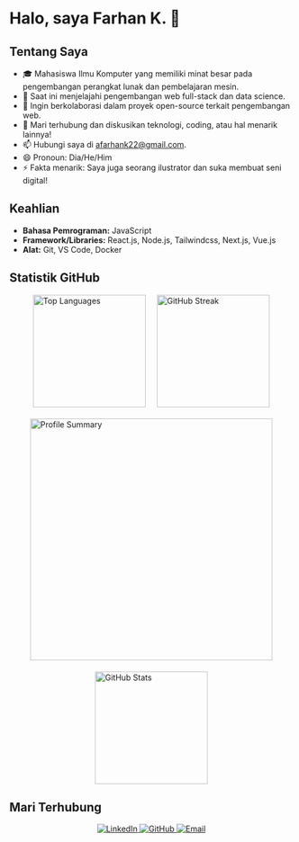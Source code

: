 # Halo, saya Farhan K. 👋

## Tentang Saya
- 🎓 Mahasiswa Ilmu Komputer yang memiliki minat besar pada pengembangan perangkat lunak dan pembelajaran mesin.
- 💼 Saat ini menjelajahi pengembangan web full-stack dan data science.
- 👯 Ingin berkolaborasi dalam proyek open-source terkait pengembangan web.
- 💬 Mari terhubung dan diskusikan teknologi, coding, atau hal menarik lainnya!
- 📫 Hubungi saya di [afarhank22@gmail.com](mailto:afarhank22@gmail.com).
- 😄 Pronoun: Dia/He/Him
- ⚡ Fakta menarik: Saya juga seorang ilustrator dan suka membuat seni digital!

## Keahlian
- **Bahasa Pemrograman:** JavaScript
- **Framework/Libraries:** React.js, Node.js, Tailwindcss, Next.js, Vue.js
- **Alat:** Git, VS Code, Docker

## Statistik GitHub
<div style="display: flex; align-items: center; gap: 20px; flex-wrap: wrap; justify-content: center;">
    <img src="https://github-readme-stats.vercel.app/api/top-langs/?username=farhank15&layout=compact&theme=dark&v=1" alt="Top Languages" style="height: 200px;" />
    <img src="https://github-readme-streak-stats.herokuapp.com/?user=farhank15&theme=dark&v=1" alt="GitHub Streak" style="height: 200px;" />
    <img src="https://github-profile-summary-cards.vercel.app/api/cards/profile-details?username=farhank15&theme=dark&v=1" alt="Profile Summary" style="width: 430px;" />
    <img src="https://github-readme-stats.vercel.app/api?username=farhank15&show_icons=true&theme=dark&count_private=true&v=1" alt="GitHub Stats" style="height: 200px;" />
</div>

## Mari Terhubung
<p align="center">
  <a href="https://www.linkedin.com/in/ahmad-farhan-kholik" target="_blank">
    <img src="https://img.shields.io/badge/LinkedIn-0077B5?style=for-the-badge&logo=linkedin&logoColor=white" alt="LinkedIn" />
  </a>
  <a href="https://github.com/farhank15" target="_blank">
    <img src="https://img.shields.io/badge/GitHub-100000?style=for-the-badge&logo=github&logoColor=white" alt="GitHub" />
  </a>
  <a href="mailto:afarhank22@gmail.com" target="_blank">
    <img src="https://img.shields.io/badge/Email-D14836?style=for-the-badge&logo=gmail&logoColor=white" alt="Email" />
  </a>
</p>
